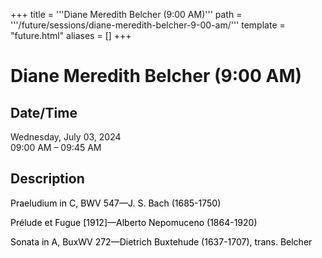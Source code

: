 +++
title = '''Diane Meredith Belcher (9:00 AM)'''
path = '''/future/sessions/diane-meredith-belcher-9-00-am/'''
template = "future.html"
aliases = []
+++

<h1>Diane Meredith Belcher (9:00 AM)</h1>

<h2>Date/Time</h2>
<p>Wednesday, July 03, 2024<br>
09:00 AM – 09:45 AM</p>
<h2>Description</h2>

<div class="ag87-crtemvc-hsbk"><div class="css-vsf5of"><p style="text-align:left;" class="carina-rte-public-DraftStyleDefault-block"><span style="color: black;">Praeludium in C, BWV 547—J. S. Bach (1685-1750)</span></p><p style="text-align:left;" class="carina-rte-public-DraftStyleDefault-block"><span style="color: black;">Prélude et Fugue [1912]—Alberto Nepomuceno (1864-1920)</span></p><p style="text-align:left;" class="carina-rte-public-DraftStyleDefault-block"><span style="color: black;">Sonata in A, BuxWV 272—Dietrich Buxtehude (1637-1707), trans. Belcher</span></p></div></div>


